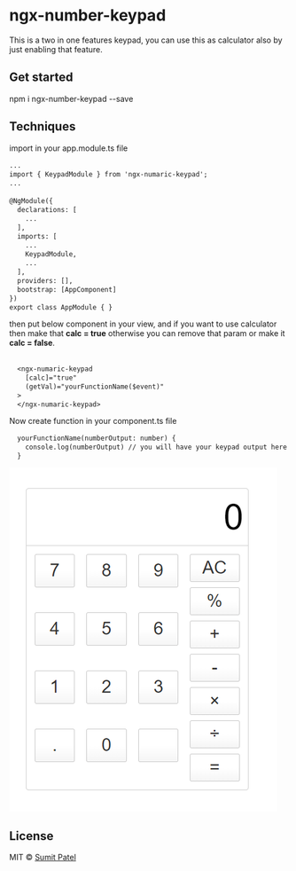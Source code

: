# ngx-number-keypad

This is a two in one features keypad, you can use this as calculator also by just enabling that feature. 

## Get started

npm i ngx-number-keypad --save

## Techniques

import in your app.module.ts file
```
...
import { KeypadModule } from 'ngx-numaric-keypad';
...

@NgModule({
  declarations: [
    ...
  ],
  imports: [
    ...
    KeypadModule,
    ...
  ],
  providers: [],
  bootstrap: [AppComponent]
})
export class AppModule { }

```
then put below component in your view, and if you want to use calculator then make that **calc = true** otherwise you can remove that param or make it **calc = false**.

```

  <ngx-numaric-keypad 
    [calc]="true"
    (getVal)="yourFunctionName($event)"
  >
  </ngx-numaric-keypad>

```

Now create function in your component.ts file
```
  yourFunctionName(numberOutput: number) {
    console.log(numberOutput) // you will have your keypad output here
  }

```
![Keypad Image](https://github.com/sumitLKpatel/ngx-number-keypad/blob/master/projects/upload/keypad-min.png?raw=true)




## License

MIT © [Sumit Patel](https://github.com/sumitLKpatel)